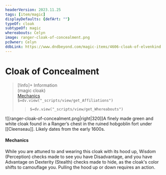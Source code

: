 ```yaml
---
headerVersion: 2023.11.25
tags: [item/magic]
displayDefaults: {defArt: ""}
typeOf: cloak
subtypeOf: magic
whereabouts: Celyn
image: ranger-cloak-of-concealment.png
pcOwner: Celyn
ddbLink: https://www.dndbeyond.com/magic-items/4606-cloak-of-elvenkind
---
```

# Cloak of Concealment
>[!info]+ Information  
> (magic cloak)  
> [Mechanics](https://www.dndbeyond.com/magic-items/4606-cloak-of-elvenkind)  
> `$=dv.view("_scripts/view/get_Affiliations")`  
>> `$=dv.view("_scripts/view/get_Whereabouts")`

![[ranger-cloak-of-concealment.png|right|320]]A finely made green and white cloak found in a Ranger’s chest in the ruined hobgoblin fort under [[Cleenseau]]. Likely dates from the early 1600s.

#### Mechanics
While you are attuned to and wearing this cloak with its hood up, Wisdom (Perception) checks made to see you have Disadvantage, and you have Advantage on Dexterity (Stealth) checks made to hide, as the cloak's color shifts to camouflage you. Pulling the hood up or down requires an action.
